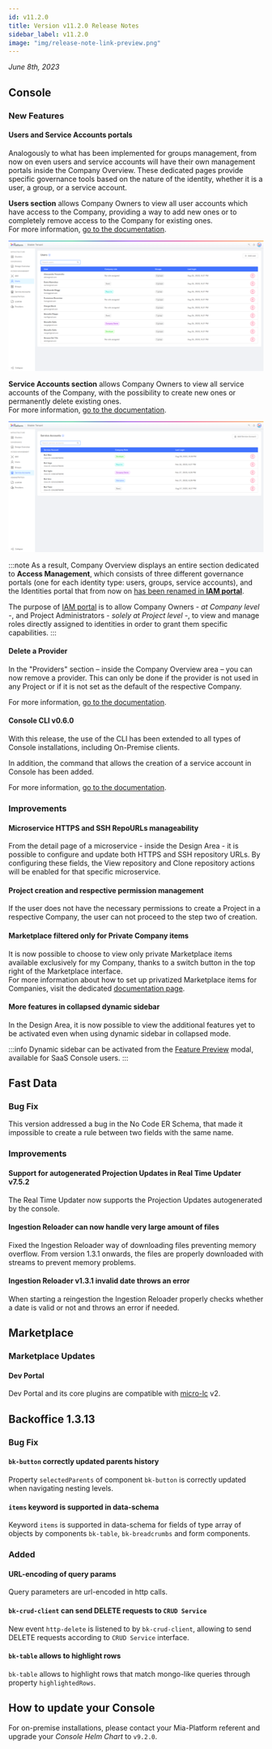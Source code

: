 ```yaml
---
id: v11.2.0
title: Version v11.2.0 Release Notes
sidebar_label: v11.2.0
image: "img/release-note-link-preview.png"
---
```


_June 8th, 2023_

## Console

### New Features

#### Users and Service Accounts portals

Analogously to what has been implemented for groups management, from now on even users and service accounts will have their own management portals inside the Company Overview. These dedicated pages provide specific governance tools based on the nature of the identity, whether it is a user, a group, or a service account.

**Users section** allows Company Owners to view all user accounts which have access to the Company, providing a way to add new ones or to completely remove access to the Company for existing ones.  
For more information, [go to the documentation](/development_suite/identity-and-access-management/manage-users.md).

![Users Portal](./img/overview/users-portal.png)

**Service Accounts section** allows Company Owners to view all service accounts of the Company, with the possibility to create new ones or permanently delete existing ones.  
For more information, [go to the documentation](/development_suite/identity-and-access-management/manage-service-accounts.md).

![Service Account Portal](./img/overview/service-accounts-portal.png)

:::note
As a result, Company Overview displays an entire section dedicated to **Access Management**, which consists of three different governance portals (one for each identity type: users, groups, service accounts), and the Identities portal that from now on <u>has been renamed in **IAM portal**</u>.


The purpose of [IAM portal](/development_suite/identity-and-access-management/manage-identities.md) is to allow Company Owners - _at Company level_ -, and Project Administrators - _solely at Project level_ -, to view and manage roles directly assigned to identities in order to grant them specific capabilities.
:::

#### Delete a Provider

In the "Providers" section  – inside the Company Overview area  – you can now remove a provider. 
This can only be done if the provider is not used in any Project or if it is not set as the default of the respective Company.

For more information, [go to the documentation](/development_suite/set-up-infrastructure/configure-provider.mdx).

#### Console CLI v0.6.0

With this release, the use of the CLI has been extended to all types of Console installations, including On-Premise clients.

In addition, the command that allows the creation of a service account in Console has been added.

For more information, [go to the documentation](/cli/miactl/30_commands.md).

### Improvements

#### Microservice HTTPS and SSH RepoURLs manageability

From the detail page of a microservice - inside the Design Area - it is possible to configure and update both HTTPS and SSH repository URLs.
By configuring these fields, the View repository and Clone repository actions will be enabled for that specific microservice.

#### Project creation and respective permission management 

If the user does not have the necessary permissions to create a Project in a respective Company, the user can not proceed to the step two of creation.

#### Marketplace filtered only for Private Company items

It is now possible to choose to view only private Marketplace items available exclusively for my Company, thanks to a switch button in the top right of the Marketplace interface.   
For more information about how to set up privatized Marketplace items for Companies, visit the dedicated [documentation page](/marketplace/add_to_marketplace/contributing_overview.md#public-and-private-marketplace).

#### More features in collapsed dynamic sidebar

In the Design Area, it is now possible to view the additional features yet to be activated even when using dynamic sidebar in collapsed mode.

:::info
Dynamic sidebar can be activated from the [Feature Preview](/development_suite/user-settings/feature-preview.md) modal, available for SaaS Console users.
:::

## Fast Data

### Bug Fix

This version addressed a bug in the No Code ER Schema, that made it impossible to create a rule between two fields with the same name.

### Improvements

#### Support for autogenerated Projection Updates in Real Time Updater v7.5.2

The Real Time Updater now supports the Projection Updates autogenerated by the console.

#### Ingestion Reloader can now handle very large amount of files

Fixed the Ingestion Reloader way of downloading files preventing memory overflow. From version 1.3.1 onwards, the files are properly downloaded with streams to prevent memory problems.

#### Ingestion Reloader v1.3.1 invalid date throws an error

When starting a reingestion the Ingestion Reloader properly checks whether a date is valid or not and throws an error if needed.

## Marketplace

### Marketplace Updates

#### Dev Portal

Dev Portal and its core plugins are compatible with [micro-lc](https://micro-lc.io/docs) v2.

## Backoffice 1.3.13

### Bug Fix

#### `bk-button` correctly updated parents history

Property `selectedParents` of component `bk-button` is correctly updated when navigating nesting levels.

#### `items` keyword is supported in data-schema

Keyword `items` is supported in data-schema for fields of type array of objects by components `bk-table`, `bk-breadcrumbs` and form components.

### Added

#### URL-encoding of query params

Query parameters are url-encoded in http calls.

#### `bk-crud-client` can send DELETE requests to `CRUD Service`

New event `http-delete` is listened to by `bk-crud-client`, allowing to send DELETE requests according to `CRUD Service` interface.

#### `bk-table` allows to highlight rows

`bk-table` allows to highlight rows that match mongo-like queries through property `highlightedRows`.

## How to update your Console

For on-premise installations, please contact your Mia-Platform referent and upgrade your _Console Helm Chart_ to `v9.2.0`.
